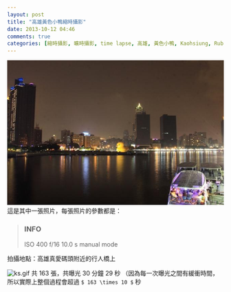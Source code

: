 ```yaml
---
layout: post
title: "高雄黃色小鴨縮時攝影"
date: 2013-10-12 04:46
comments: true
categories: [縮時攝影, 曠時攝影, time lapse, 高雄, 黃色小鴨, Kaohsiung, Rubber Duck]
---
```


![IMG_4331.jpg](/assets/img/2013/tczrEp35Qpi21jGfuVzg_IMG_4331.jpg)這是其中一張照片，每張照片的參數都是：

> ### INFO
> ISO 400
> f/16
> 10.0 s
> manual mode

拍攝地點：高雄真愛碼頭附近的行人橋上
<!--more-->

![ks.gif](/assets/img/2013/tRugEZyDT06UyDMUReWF_ks.gif)
共 163 張，共曝光 30 分鐘 29 秒 （因為每一次曝光之間有緩衝時間，所以實際上整個過程會超過 `$ 163 \times 10 $` 秒